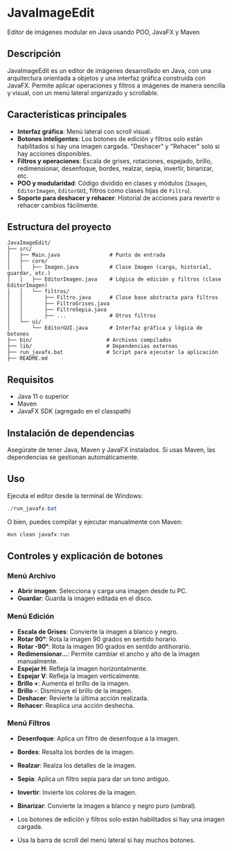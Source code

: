 # JavaImageEdit

Editor de imágenes modular en Java usando POO, JavaFX y Maven

## Descripción

JavaImageEdit es un editor de imágenes desarrollado en Java, con una arquitectura orientada a objetos y una interfaz gráfica construida con JavaFX. Permite aplicar operaciones y filtros a imágenes de manera sencilla y visual, con un menú lateral organizado y scrollable.

## Características principales

- **Interfaz gráfica**: Menú lateral con scroll visual.
- **Botones inteligentes**: Los botones de edición y filtros solo están habilitados si hay una imagen cargada. "Deshacer" y "Rehacer" solo si hay acciones disponibles.
- **Filtros y operaciones**: Escala de grises, rotaciones, espejado, brillo, redimensionar, desenfoque, bordes, realzar, sepia, invertir, binarizar, etc.
- **POO y modularidad**: Código dividido en clases y módulos (`Imagen`, `EditorImagen`, `EditorGUI`, filtros como clases hijas de `Filtro`).
- **Soporte para deshacer y rehacer**: Historial de acciones para revertir o rehacer cambios fácilmente.

## Estructura del proyecto

```
JavaImageEdit/
├── src/
│   ├── Main.java                # Punto de entrada
│   ├── core/
│   │   ├── Imagen.java          # Clase Imagen (carga, historial, guardar, etc.)
│   │   ├── EditorImagen.java    # Lógica de edición y filtros (clase EditorImagen)
│   │   └── filtros/
│   │       ├── Filtro.java      # Clase base abstracta para filtros
│   │       ├── FiltroGrises.java
│   │       ├── FiltroSepia.java
│   │       ├── ...              # Otros filtros
│   └── ui/
│       └── EditorGUI.java       # Interfaz gráfica y lógica de botones
├── bin/                        # Archivos compilados
├── lib/                        # Dependencias externas
├── run_javafx.bat              # Script para ejecutar la aplicación
├── README.md
```

## Requisitos

- Java 11 o superior
- Maven
- JavaFX SDK (agregado en el classpath)

## Instalación de dependencias

Asegúrate de tener Java, Maven y JavaFX instalados. Si usas Maven, las dependencias se gestionan automáticamente.

## Uso

Ejecuta el editor desde la terminal de Windows:

```powershell
./run_javafx.bat
```

O bien, puedes compilar y ejecutar manualmente con Maven:

```powershell
mvn clean javafx:run
```

## Controles y explicación de botones

### Menú Archivo
- **Abrir imagen**: Selecciona y carga una imagen desde tu PC.
- **Guardar**: Guarda la imagen editada en el disco.

### Menú Edición
- **Escala de Grises**: Convierte la imagen a blanco y negro.
- **Rotar 90°**: Rota la imagen 90 grados en sentido horario.
- **Rotar -90°**: Rota la imagen 90 grados en sentido antihorario.
- **Redimensionar...**: Permite cambiar el ancho y alto de la imagen manualmente.
- **Espejar H**: Refleja la imagen horizontalmente.
- **Espejar V**: Refleja la imagen verticalmente.
- **Brillo +**: Aumenta el brillo de la imagen.
- **Brillo -**: Disminuye el brillo de la imagen.
- **Deshacer**: Revierte la última acción realizada.
- **Rehacer**: Reaplica una acción deshecha.

### Menú Filtros
- **Desenfoque**: Aplica un filtro de desenfoque a la imagen.
- **Bordes**: Resalta los bordes de la imagen.
- **Realzar**: Realza los detalles de la imagen.
- **Sepia**: Aplica un filtro sepia para dar un tono antiguo.
- **Invertir**: Invierte los colores de la imagen.
- **Binarizar**: Convierte la imagen a blanco y negro puro (umbral).

- Los botones de edición y filtros solo están habilitados si hay una imagen cargada.
- Usa la barra de scroll del menú lateral si hay muchos botones.
